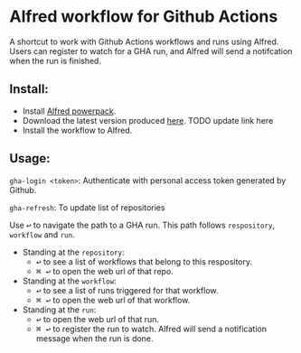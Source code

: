# Alfred workflow for Github Actions

A shortcut to work with Github Actions workflows and runs using Alfred. Users can register to watch for a GHA run, 
and Alfred will send a notifcation when the run is finished.

## Install:
- Install [Alfred powerpack](https://www.alfredapp.com/powerpack/).
- Download the latest version produced [here](). TODO update link here
- Install the workflow to Alfred.

## Usage:
`gha-login <token>`: Authenticate with personal access token generated by Github.

`gha-refresh`: To update list of repositories

Use <kbd>↩</kbd>  to navigate the path to a GHA run. This path follows `respository`, `workflow` and `run`.
- Standing at the `repository`:
    - <kbd>↩</kbd> to see a list of workflows that belong to this respository.
    - <kbd>⌘ ↩</kbd> to open the web url of that repo.
- Standing at the `workflow`:
    - <kbd>↩</kbd> to see a list of runs triggered for that workflow.
    - <kbd>⌘ ↩</kbd> to open the web url of that workflow.
- Standing at the `run`:
    - <kbd>↩</kbd> to open the web url of that run.
    - <kbd>⌘ ↩</kbd> to register the run to watch. Alfred will send a notification message when the run is done.


